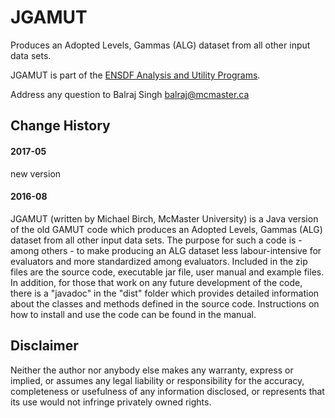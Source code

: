 # JGAMUT
Produces an Adopted Levels, Gammas (ALG) dataset from all other input data sets. 

JGAMUT is part of the [ENSDF Analysis and Utility Programs](https://nds.iaea.org/public/ensdf_pgm/).

Address any question to Balraj Singh balraj@mcmaster.ca

## Change History

#### 2017-05
new version

#### 2016-08
JGAMUT (written by Michael Birch, McMaster University) is a Java version of the old GAMUT code 
which produces an Adopted Levels, Gammas (ALG) dataset from all other input data sets.
 The purpose for such a code is - among others - to make producing an ALG dataset less labour-intensive 
 for evaluators and more standardized among evaluators. Included in the zip files are the source code, 
 executable jar file, user manual and example files. In addition, for those that work on any future 
 development of the code, there is a "javadoc" in the "dist" folder which provides detailed information 
 about the classes and methods defined in the source code. Instructions on how to install and use the code 
 can be found in the manual. 

## Disclaimer

Neither the author nor anybody else makes any warranty, express or implied, or assumes any legal liability or responsibility for the accuracy, completeness or usefulness of any information disclosed, or represents that its use would not infringe privately owned rights.